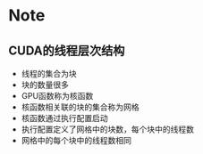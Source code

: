 # Note

## CUDA的线程层次结构
- 线程的集合为块
- 块的数量很多
- GPU函数称为核函数
- 核函数相关联的块的集合称为网格
- 核函数通过执行配置启动
- 执行配置定义了网格中的块数，每个块中的线程数
- 网格中的每个块中的线程数相同


